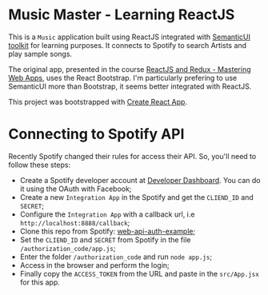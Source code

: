 # Music Master - Learning ReactJS

This is a `Music` application built using ReactJS integrated with [SemanticUI toolkit](https://react.semantic-ui.com) for learning purposes. It connects to Spotify to search Artists and play sample songs.

The original app, presented in the course [ReactJS and Redux - Mastering Web Apps](https://www.udemy.com/react-js-and-redux-mastering-web-apps/), uses the React Bootstrap. I'm particularly prefering to use SemanticUI more than Bootstrap, it seems better integrated with ReactJS.

This project was bootstrapped with [Create React App](https://github.com/facebookincubator/create-react-app).

# Connecting to Spotify API

Recently Spotify changed their rules for access their API. So, you'll need to follow these steps:

* Create a Spotify developer account at [Developer Dashboard](https://developer.spotify.com/). You can do it using the OAuth with Facebook;
* Create a new `Integration App` in the Spotify and get the `CLIEND_ID` and `SECRET`;
* Configure the `Integration App` with a callback url, i.e `http://localhost:8888/callback`;
* Clone this repo from Spotify: [web-api-auth-example](https://github.com/spotify/web-api-auth-examples);
* Set the `CLIEND_ID` and `SECRET` from Spotify in the file `/authorization_code/app.js`;
* Enter the folder `/authorization_code` and run `node app.js`;
* Access in the browser and perform the login;
* Finally copy the `ACCESS_TOKEN` from the URL and paste in the `src/App.jsx` for this app.
